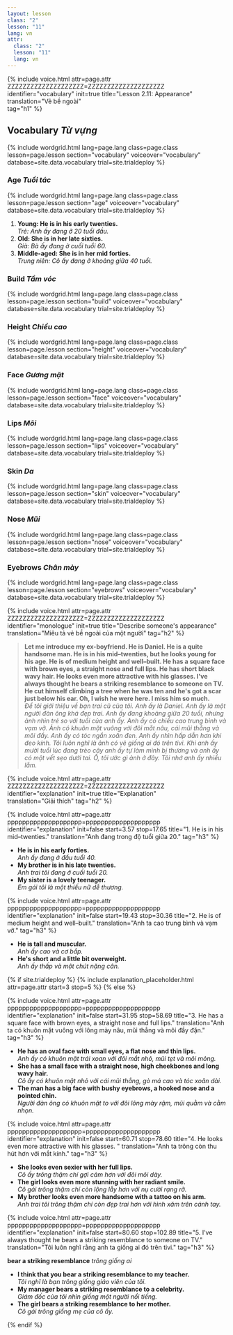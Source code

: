 ```yaml
---
layout: lesson
class: "2"
lesson: "11"
lang: vn
attr:
  class: "2"
  lesson: "11"
  lang: vn
---
```


{%  include voice.html attr=page.attr        ZZZZZZZZZZZZZZZZZZZZ=ZZZZZZZZZZZZZZZZZZZZ
	identifier="vocabulary"  init=true
	title="Lesson 2.11: Appearance"  
	translation="Vẻ bề ngoài"      
    tag="h1" %}



## Vocabulary   *Từ vựng*

{% include wordgrid.html lang=page.lang
		class=page.class 
		lesson=page.lesson 
		section="vocabulary"
		voiceover="vocabulary"
		database=site.data.vocabulary 
		trial=site.trialdeploy %}


### Age   *Tuổi tác*

{% include wordgrid.html lang=page.lang
		class=page.class 
		lesson=page.lesson 
		section="age"
		voiceover="vocabulary"
		database=site.data.vocabulary 
		trial=site.trialdeploy %}

1. **Young: He is in his early twenties.**  
*Trẻ: Anh ấy đang ở 20 tuổi đầu.*   
2. **Old: She is in her late sixties.**  
*Già: Bà ấy đang ở cuối tuổi 60.*   
3. **Middle-aged: She is in her mid forties.**  
*Trung niên: Cô ấy đang ở khoảng giữa 40 tuổi.*    

### Build   *Tầm vóc* 

{% include wordgrid.html lang=page.lang
		class=page.class 
		lesson=page.lesson 
		section="build"
		voiceover="vocabulary"
		database=site.data.vocabulary 
		trial=site.trialdeploy %}



### Height   *Chiều cao*

{% include wordgrid.html lang=page.lang
		class=page.class 
		lesson=page.lesson 
		section="height"
		voiceover="vocabulary"
		database=site.data.vocabulary 
		trial=site.trialdeploy %}


### Face   *Gương mặt*

{% include wordgrid.html lang=page.lang
		class=page.class 
		lesson=page.lesson 
		section="face"
		voiceover="vocabulary"
		database=site.data.vocabulary 
		trial=site.trialdeploy %}


### Lips   *Môi*

{% include wordgrid.html lang=page.lang
		class=page.class 
		lesson=page.lesson 
		section="lips"
		voiceover="vocabulary"
		database=site.data.vocabulary 
		trial=site.trialdeploy %}



### Skin   *Da*

{% include wordgrid.html lang=page.lang
		class=page.class 
		lesson=page.lesson 
		section="skin"
		voiceover="vocabulary"
		database=site.data.vocabulary 
		trial=site.trialdeploy %}



### Nose   *Mũi*

{% include wordgrid.html lang=page.lang
		class=page.class 
		lesson=page.lesson 
		section="nose"
		voiceover="vocabulary"
		database=site.data.vocabulary 
		trial=site.trialdeploy %}


### Eyebrows   *Chân mày*

{% include wordgrid.html lang=page.lang
		class=page.class 
		lesson=page.lesson 
		section="eyebrows"
		voiceover="vocabulary"
		database=site.data.vocabulary 
		trial=site.trialdeploy %}



 
{%  include voice.html attr=page.attr    ZZZZZZZZZZZZZZZZZZZZ=ZZZZZZZZZZZZZZZZZZZZ
	identifier="monologue"  init=true
	title="Describe someone's appearance"        
	translation="Miêu tả vẻ bề ngoài của một người"
    tag="h2" %}

> **Let me introduce my ex-boyfriend. He is Daniel. He is a quite handsome man. He is in his mid–twenties, but he looks young for his age. He is of medium height and well–built. He has a square face with brown eyes, a straight nose and full lips. He has short black wavy hair. He looks even more attractive with his glasses. I've always thought he bears a striking resemblance to someone on TV. He cut himself climbing a tree when he was ten and he's got a scar just below his ear. Oh, I wish he were here. I miss him so much.**   
*Để tôi giới thiệu về bạn trai cũ của tôi. Anh ấy là Daniel. Anh ấy là một người đàn ông khá đẹp trai. Anh ấy đang khoảng giữa 20 tuổi, nhưng ảnh nhìn trẻ so với tuổi của anh ấy. Anh ấy có chiều cao trung bình và vạm vỡ. Ảnh có khuôn mặt vuông với đôi mắt nâu, cái mũi thẳng và môi đầy. Anh ấy có tóc ngắn xoăn đen. Anh ấy nhìn hấp dẫn hơn khi đeo kính. Tôi luôn nghĩ là ảnh có vẻ giống ai đó trên tivi. Khi anh ấy mười tuổi lúc đang trèo cây anh ấy tự làm mình bị thương và anh ấy có một vết sẹo dưới tai. Ồ, tôi ước gì ảnh ở đây. Tôi nhớ anh ấy nhiều lắm.*  


{%  include voice.html attr=page.attr    ZZZZZZZZZZZZZZZZZZZZ=ZZZZZZZZZZZZZZZZZZZZ
	identifier="explanation"  init=true
	title="Explanation"        
	translation="Giải thích"
    tag="h2" %}

{%  include voice.html attr=page.attr    pppppppppppppppppppp=pppppppppppppppppppp
	identifier="explanation"  init=false start=3.57 stop=17.65
	title="1. He is in his mid–twenties."
	translation="Anh đang trong độ tuổi giữa 20."
    tag="h3" %}

- **He is in his early forties.**  
*Anh ấy đang ở đầu tuổi 40.*   
- **My brother is in his late twenties.**   
*Anh trai tôi đang ở cuối tuổi 20.*   
- **My sister is a lovely teenager.**   
*Em gái tôi là một thiếu nữ dễ thương.*   


{%  include voice.html attr=page.attr    pppppppppppppppppppp=pppppppppppppppppppp
	identifier="explanation"  init=false start=19.43 stop=30.36
	title="2. He is of medium height and well–built."
	translation="Anh ta cao trung bình và vạm vỡ."
    tag="h3" %}

- **He is tall and muscular.**  
*Anh ấy cao và cơ bắp.*    
- **He's short and a little bit overweight.**   
*Anh ấy thấp và một chút nặng cân.*   


{% if site.trialdeploy %}
	{% include explanation_placeholder.html  attr=page.attr     start=3 stop=5 %}
	{% else %}

{%  include voice.html attr=page.attr    pppppppppppppppppppp=pppppppppppppppppppp
	identifier="explanation"  init=false start=31.95 stop=58.69
	title="3. He has a square face with brown eyes, a straight nose and full lips."
	translation="Anh ta có khuôn mặt vuông với lông mày nâu, mũi thẳng và môi đầy đặn."
    tag="h3" %}

- **He has an oval face with small eyes, a flat nose and thin lips.**  
*Anh ấy có khuôn mặt trái xoan với đôi mắt nhỏ, mũi tẹt và môi mỏng.*   
- **She has a small face with a straight nose, high cheekbones and long wavy hair.**  
*Cô ấy có khuôn mặt nhỏ với cái mũi thẳng, gò má cao và tóc xoăn dài.*    
- **The man has a big face with bushy eyebrows, a hooked nose and a pointed chin.**   
*Người đàn ông có khuôn mặt to với đôi lông mày rậm, mũi quằm và cằm nhọn.*  
 


{%  include voice.html attr=page.attr    pppppppppppppppppppp=pppppppppppppppppppp
	identifier="explanation"  init=false  start=60.71 stop=78.60
	title="4. He looks even more attractive with his glasses. "
	translation="Anh ta trông còn thu hút hơn với mắt kính."
    tag="h3" %}

- **She looks even sexier with her full lips.**  
*Cô ấy trông thậm chí gợi cảm hơn với đôi môi dày.*   
- **The girl looks even more stunning with her radiant smile.**  
*Cô gái trông thậm chí còn lộng lẫy hơn với nụ cười rạng rỡ.*   
- **My brother looks even more handsome with a tattoo on his arm.**   
*Anh trai tôi trông thậm chí còn đẹp trai hơn với hình xăm trên cánh tay.*   


{%  include voice.html attr=page.attr    pppppppppppppppppppp=pppppppppppppppppppp
	identifier="explanation"  init=false start=80.60 stop=102.89
	title="5. I’ve always thought he bears a striking resemblance to someone on TV."
	translation="Tôi luôn nghĩ rằng anh ta giống ai đó trên tivi."
    tag="h3" %}

**bear a striking resemblance**   *trông giống ai*

- **I think that you bear a striking resemblance to my teacher.**  
*Tôi nghĩ là bạn trông giống giáo viên của tôi.*   
- **My manager bears a striking resemblance to a celebrity.**  
*Giám đốc của tôi nhìn giống một người nổi tiếng.*   
- **The girl bears a striking resemblance to her mother.**  
*Cô gái trông giống mẹ của cô ấy.*  
 
{% endif %}

